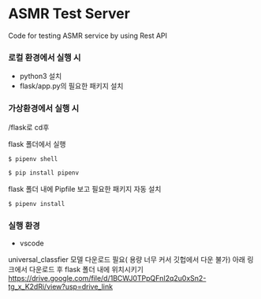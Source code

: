 # ASMR Test Server
Code for testing ASMR service by using Rest API

### 로컬 환경에서 실행 시 
- python3 설치 
- flask/app.py의 필요한 패키지 설치

### 가상환경에서 실행 시
/flask로 cd후 

flask 폴더에서 실행
```bash
$ pipenv shell
```

```bash
$ pip install pipenv
```

flask 폴더 내에 Pipfile 보고 필요한 패키지 자동 설치
```bash
$ pipenv install
```

### 실행 환경
- vscode 

universal_classfier 모델 다운로드 필요( 용량 너무 커서 깃헙에서 다운 불가)
아래 링크에서 다운로드 후 flask 폴더 내에 위치시키기
https://drive.google.com/file/d/1BCWJ0TPpQFnI2q2u0xSn2-tg_x_K2dRi/view?usp=drive_link
